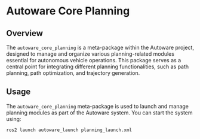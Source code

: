 # Autoware Core Planning

## Overview
The `autoware_core_planning` is a meta-package within the Autoware project, designed to manage and organize various planning-related modules essential for autonomous vehicle operations. This package serves as a central point for integrating different planning functionalities, such as path planning, path optimization, and trajectory generation.

## Usage
The `autoware_core_planning` meta-package is used to launch and manage planning modules as part of the Autoware system. You can start the system using:

```bash
ros2 launch autoware_launch planning_launch.xml